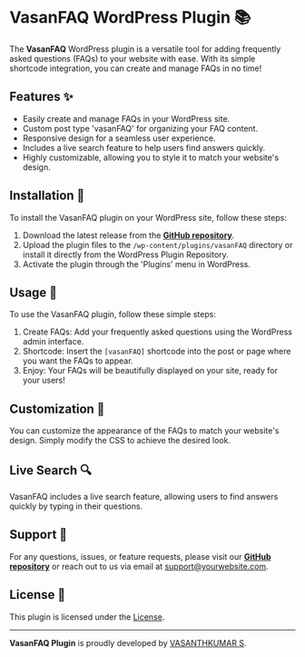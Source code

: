 # VasanFAQ WordPress Plugin 📚

The **VasanFAQ** WordPress plugin is a versatile tool for adding frequently asked questions (FAQs) to your website with ease. With its simple shortcode integration, you can create and manage FAQs in no time!

## Features ✨

- Easily create and manage FAQs in your WordPress site.
- Custom post type 'vasanFAQ' for organizing your FAQ content.
- Responsive design for a seamless user experience.
- Includes a live search feature to help users find answers quickly.
- Highly customizable, allowing you to style it to match your website's design.

## Installation 🚀

To install the VasanFAQ plugin on your WordPress site, follow these steps:

1. Download the latest release from the [**GitHub repository**](https://github.com/Vk2401/vasanFAQ-wordpress-FQA-Plugin.git).
2. Upload the plugin files to the `/wp-content/plugins/vasanFAQ` directory or install it directly from the WordPress Plugin Repository.
3. Activate the plugin through the 'Plugins' menu in WordPress.

## Usage 📝

To use the VasanFAQ plugin, follow these simple steps:

1. Create FAQs: Add your frequently asked questions using the WordPress admin interface.
2. Shortcode: Insert the `[vasanFAQ]` shortcode into the post or page where you want the FAQs to appear.
3. Enjoy: Your FAQs will be beautifully displayed on your site, ready for your users!

## Customization 🎨

You can customize the appearance of the FAQs to match your website's design. Simply modify the CSS to achieve the desired look.

## Live Search 🔍

VasanFAQ includes a live search feature, allowing users to find answers quickly by typing in their questions.

## Support 🤝

For any questions, issues, or feature requests, please visit our [**GitHub repository**](https://github.com/Vk2401/vasanFAQ-wordpress-FQA-Plugin.git) or reach out to us via email at support@yourwebsite.com.


## License 📜

This plugin is licensed under the [License](LICENSE).

---

**VasanFAQ Plugin** is proudly developed by [VASANTHKUMAR S](https://github.com/Vk2401).


